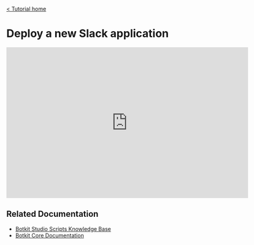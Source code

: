 [< Tutorial home](index.md)

# Deploy a new Slack application
<iframe width="630" height="394" src="https://www.useloom.com/embed/09878b1ecad74c7a89e205ad46ea336a" frameborder="0" webkitallowfullscreen mozallowfullscreen allowfullscreen></iframe>

## Related Documentation
* [Botkit Studio Scripts Knowledge Base](https://botkit.groovehq.com/knowledge_base/categories/scripts-4)
* [Botkit Core Documentation](https://botkit.ai/docs/core.html)
